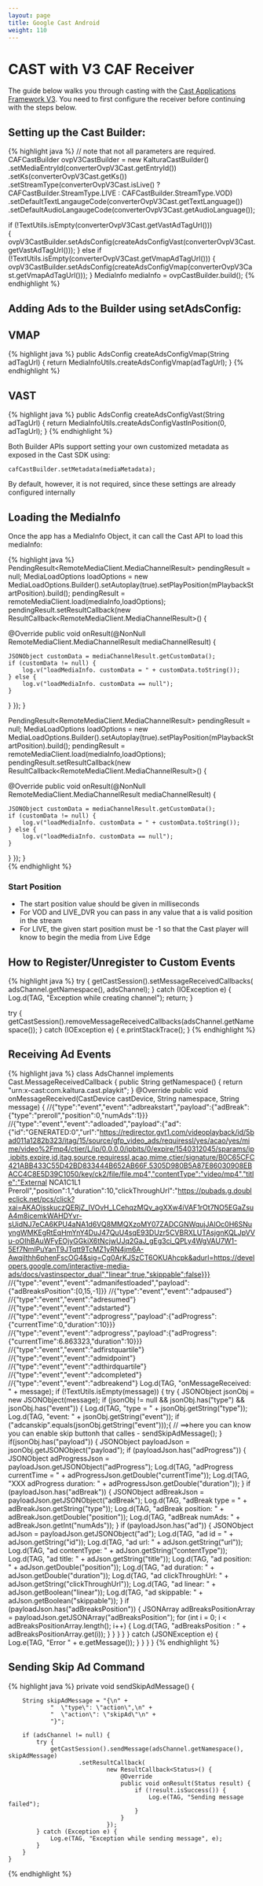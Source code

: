 ```yaml
---
layout: page
title: Google Cast Android
weight: 110
---
```


# CAST with V3 CAF Receiver

The guide below walks you through casting with the [Cast Applications Framework V3](https://developers.google.com/cast/docs/caf_receiver/). You need to first configure the receiver before continuing with the steps below. 

## Setting up the Cast Builder: 

{% highlight java %}
// note that not all parameters are required. 
CAFCastBuilder ovpV3CastBuilder =  new KalturaCastBuilder()
.setMediaEntryId(converterOvpV3Cast.getEntryId())
.setKs(converterOvpV3Cast.getKs())
.setStreamType(converterOvpV3Cast.isLive() ? CAFCastBuilder.StreamType.LIVE :  CAFCastBuilder.StreamType.VOD)
.setDefaultTextLangaugeCode(converterOvpV3Cast.getTextLanguage())
.setDefaultAudioLangaugeCode(converterOvpV3Cast.getAudioLanguage());

if (!TextUtils.isEmpty(converterOvpV3Cast.getVastAdTagUrl()))   
    {
        ovpV3CastBuilder.setAdsConfig(createAdsConfigVast(converterOvpV3Cast.getVastAdTagUrl()));
    } 
else if (!TextUtils.isEmpty(converterOvpV3Cast.getVmapAdTagUrl()))
    {
        ovpV3CastBuilder.setAdsConfig(createAdsConfigVmap(converterOvpV3Cast.getVmapAdTagUrl()));
    }
MediaInfo mediaInfo = ovpCastBuilder.build();
{% endhighlight %}

## Adding Ads to the Builder using setAdsConfig:

## VMAP
{% highlight java %}
public AdsConfig createAdsConfigVmap(String adTagUrl) {
    return MediaInfoUtils.createAdsConfigVmap(adTagUrl);
}
{% endhighlight %}

## VAST
{% highlight java %}
public AdsConfig createAdsConfigVast(String adTagUrl) {
    return MediaInfoUtils.createAdsConfigVastInPosition(0, adTagUrl);
}
{% endhighlight %}

Both Builder APIs support setting your own customized metadata as exposed in the Cast SDK using:

```cafCastBuilder.setMetadata(mediaMetadata);```

By default, however, it is not required, since these settings are already configured internally

## Loading the MediaInfo

Once the app has a MediaInfo Object, it can call the Cast API to load this mediaInfo: 

{% highlight java %}
PendingResult<RemoteMediaClient.MediaChannelResult> pendingResult = null;
MediaLoadOptions loadOptions = new MediaLoadOptions.Builder().setAutoplay(true).setPlayPosition(mPlaybackStartPosition).build();
pendingResult = remoteMediaClient.load(mediaInfo,loadOptions);
pendingResult.setResultCallback(new ResultCallback<RemoteMediaClient.MediaChannelResult>() {

@Override
public void onResult(@NonNull RemoteMediaClient.MediaChannelResult mediaChannelResult) {

    JSONObject customData = mediaChannelResult.getCustomData();
    if (customData != null) {
        log.v("loadMediaInfo. customData = " + customData.toString());
    } else {
        log.v("loadMediaInfo. customData == null");
    }
}
});
}

PendingResult<RemoteMediaClient.MediaChannelResult> pendingResult = null;
MediaLoadOptions loadOptions = new MediaLoadOptions.Builder().setAutoplay(true).setPlayPosition(mPlaybackStartPosition).build();
pendingResult = remoteMediaClient.load(mediaInfo,loadOptions);
pendingResult.setResultCallback(new ResultCallback<RemoteMediaClient.MediaChannelResult>() {

@Override
public void onResult(@NonNull RemoteMediaClient.MediaChannelResult mediaChannelResult) {

    JSONObject customData = mediaChannelResult.getCustomData();
    if (customData != null) {
        log.v("loadMediaInfo. customData = " + customData.toString());
    } else {
        log.v("loadMediaInfo. customData == null");
    }
}
});
}   
{% endhighlight %}

### Start Position 

- The start position value should be given in milliseconds
- For VOD and LIVE_DVR you can pass in any value that a is valid position in the stream
- For LIVE, the given start position must be -1 so that the Cast player will know to begin the media from Live Edge

## How to Register/Unregister to Custom Events

{% highlight java %}
try {
    getCastSession().setMessageReceivedCallbacks(
            adsChannel.getNamespace(),
            adsChannel);
} catch (IOException e) {
        Log.d(TAG,  "Exception while creating channel");
    return;
}

try {
    getCastSession().removeMessageReceivedCallbacks(adsChannel.getNamespace());
} catch (IOException e) {
    e.printStackTrace();
}
{% endhighlight %}

## Receiving Ad Events 

{% highlight java %}
class AdsChannel implements Cast.MessageReceivedCallback {
    public String getNamespace() {
        return "urn:x-cast:com.kaltura.cast.playkit";
    }
    @Override
    public void onMessageReceived(CastDevice castDevice, String namespace, String message) {
        //{"type":"event","event":"adbreakstart","payload":{"adBreak":{"type":"preroll","position":0,"numAds":1}}}
        //{"type":"event","event":"adloaded","payload":{"ad":{"id":"GENERATED:0","url":"https://redirector.gvt1.com/videoplayback/id/5bad011a1282b323/itag/15/source/gfp_video_ads/requiressl/yes/acao/yes/mime/video%2Fmp4/ctier/L/ip/0.0.0.0/ipbits/0/expire/1540312045/sparams/ip,ipbits,expire,id,itag,source,requiressl,acao,mime,ctier/signature/B0C65CFC421ABB433C55D42BD833444B652AB66F.5305D980B5A87E86030908EBACC4C8E5D39C1050/key/ck2/file/file.mp4","contentType":"video/mp4","title":"External NCA1C1L1 Preroll","position":1,"duration":10,"clickThroughUrl":"https://pubads.g.doubleclick.net/pcs/click?xai=AKAOjsskuczQERjZ_IVOvH_LCehqzMQv_agXXw4iVAF1rOt7NO5EGaZsuA4m8icemkWAHDYvr-sUidNJ7eCA6KPU4aNA1d6VQ8MMQXzoMY07ZADCGNWqujJAlOc0H6SNuyngWMKEgRtEqHmYnY4DuJ47QuU4sqE93DUzr5CVBRXLUTAsjgnKQLJpVVu-oOIhBAuWFyEOjyGGkiX6tNcjwUJq2GaJ_gEg3ci_QPLy4WgVAU7W1-5Ef7NmIPuYanT9JTqtt9TcMZ1yRN4jm6A-Awqilthh6phenFscOG4&sig=Cg0ArKJSzCT6OKUAhcpk&adurl=https://developers.google.com/interactive-media-ads/docs/vastinspector_dual","linear":true,"skippable":false}}}
        //{"type":"event","event":"admanifestloaded","payload":{"adBreaksPosition":[0,15,-1]}}
        //{"type":"event","event":"adpaused"}
        //{"type":"event","event":"adresumed"}
        //{"type":"event","event":"adstarted"}
        //{"type":"event","event":"adprogress","payload":{"adProgress":{"currentTime":0,"duration":10}}}
        //{"type":"event","event":"adprogress","payload":{"adProgress":{"currentTime":6.863323,"duration":10}}}
        //{"type":"event","event":"adfirstquartile"}
        //{"type":"event","event":"admidpoint"}
        //{"type":"event","event":"adthirdquartile"}
        //{"type":"event","event":"adcompleted"}
        //{"type":"event","event":"adbreakend"}
        Log.d(TAG, "onMessageReceived: " + message);
        if (!TextUtils.isEmpty(message)) {
            try {
                JSONObject jsonObj = new JSONObject(message);
                if (jsonObj != null && jsonObj.has("type") && jsonObj.has("event")) {
                    Log.d(TAG, "type = " + jsonObj.getString("type"));
                    Log.d(TAG, "event: " + jsonObj.getString("event"));
                    if ("adcanskip".equals(jsonObj.getString("event")));{
                        // ==>here you can know you can enable skip buttonh that calles -  sendSkipAdMessage();
                    }
                    if(jsonObj.has("payload")) {
                        JSONObject payloadJson = jsonObj.getJSONObject("payload");
                        if (payloadJson.has("adProgress")) {
                            JSONObject adProgressJson = payloadJson.getJSONObject("adProgress");
                            Log.d(TAG, "adProgress currentTime = "    + adProgressJson.getDouble("currentTime"));
                            Log.d(TAG, "XXX adProgress duration: "        + adProgressJson.getDouble("duration"));
                        }
                        if (payloadJson.has("adBreak")) {
                            JSONObject adBreakJson = payloadJson.getJSONObject("adBreak");
                            Log.d(TAG, "adBreak type = "    + adBreakJson.getString("type"));
                            Log.d(TAG, "adBreak position: " + adBreakJson.getDouble("position"));
                            Log.d(TAG, "adBreak numAds: "   + adBreakJson.getInt("numAds"));
                        }
                        if (payloadJson.has("ad")) {
                            JSONObject adJson = payloadJson.getJSONObject("ad");
                            Log.d(TAG, "ad id = "    + adJson.getString("id"));
                            Log.d(TAG, "ad url: "    + adJson.getString("url"));
                            Log.d(TAG, "ad contentType: "   + adJson.getString("contentType"));
                            Log.d(TAG, "ad title: "         + adJson.getString("title"));
                            Log.d(TAG, "ad position: "      + adJson.getDouble("position"));
                            Log.d(TAG, "ad duration: "      + adJson.getDouble("duration"));
                            Log.d(TAG, "ad clickThroughUrl: "   + adJson.getString("clickThroughUrl"));
                            Log.d(TAG, "ad linear: "        + adJson.getBoolean("linear"));
                            Log.d(TAG, "ad skippable: "     + adJson.getBoolean("skippable"));
                        }
                        if (payloadJson.has("adBreaksPosition")) {
                            JSONArray adBreaksPositionArray = payloadJson.getJSONArray("adBreaksPosition");
                            for (int i = 0; i < adBreaksPositionArray.length(); i++) {
                                Log.d(TAG, "adBreaksPosition : " + adBreaksPositionArray.get(i));
                            }
                        }
                    }
                }
            } catch (JSONException e) {
                Log.e(TAG, "Error " +  e.getMessage());
            }
        }
    }
}
{% endhighlight %}

## Sending Skip Ad Command 

{% highlight java %}
    private void sendSkipAdMessage() {

        String skipAdMessage = "{\n" +
                "  \"type\": \"action\",\n" +
                "  \"action\": \"skipAd\"\n" +
                "}";

        if (adsChannel != null) {
            try {
                getCastSession().sendMessage(adsChannel.getNamespace(), skipAdMessage)
                        .setResultCallback(
                                new ResultCallback<Status>() {
                                    @Override
                                    public void onResult(Status result) {
                                        if (!result.isSuccess()) {
                                            Log.e(TAG, "Sending message failed");
                                        }
                                    }
                                });
            } catch (Exception e) {
                Log.e(TAG, "Exception while sending message", e);
            }
        }
    }
{% endhighlight %}

